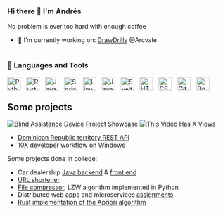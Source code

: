 ### Hi there 👋 I'm Andrés
<!-- <img src="https://github-readme-stats.vercel.app/api/top-langs/?username=andresestrella&exclude_repo=Midgarson,unity-classroom" /> -->
No problem is ever too hard with enough coffee

- 🔭 I’m currently working on: [DrawDrills](https://drawdrills.org/home) @Arcvale
<!-- - 📫 reach me at: andresmauricioestrella@gmail.com -->
#
### 🧰 Languages and Tools
<img align="left" alt="Python" width="30px" style="padding-right:10px;" src="https://cdn.jsdelivr.net/gh/devicons/devicon/icons/python/python-plain.svg" />
<img align="left" alt="Rust" width="30px" style="padding-right:10px;" src="https://cdn.jsdelivr.net/gh/devicons/devicon/icons/rust/rust-plain.svg" />
<img align="left" alt="Java" width="30px" style="padding-right:10px;" src="https://cdn.jsdelivr.net/gh/devicons/devicon/icons/java/java-original.svg"/>
<img align="left" alt="Spring" width="30px" style="padding-right:10px;" src="https://cdn.jsdelivr.net/gh/devicons/devicon/icons/spring/spring-original.svg" />
<img align="left" alt="Linux" width="30px" style="padding-right:10px;" src="https://cdn.jsdelivr.net/gh/devicons/devicon/icons/linux/linux-original.svg" />
<img align="left" alt="JavaScript" width="30px" style="padding-right:10px;" src="https://cdn.jsdelivr.net/gh/devicons/devicon/icons/javascript/javascript-plain.svg" />
<img align="left" alt="Svelte" width="30px" style="padding-right:10px;" src="https://cdn.jsdelivr.net/gh/devicons/devicon/icons/svelte/svelte-original.svg" />
<img align="left" alt="HTML" width="30px" style="padding-right:10px;" src="https://cdn.jsdelivr.net/gh/devicons/devicon/icons/html5/html5-plain.svg" />
<img align="left" alt="CSS" width="30px" style="padding-right:10px;" src="https://cdn.jsdelivr.net/gh/devicons/devicon/icons/css3/css3-plain.svg" />
<img align="left" alt="Git" width="30px" style="padding-right:10px;" src="https://cdn.jsdelivr.net/gh/devicons/devicon/icons/git/git-original.svg" />
<img align="left" alt="Docker" width="30px" style="padding-right:10px;" src="https://cdn.jsdelivr.net/gh/devicons/devicon/icons/docker/docker-original-wordmark.svg" />

<br/>

#
## Some projects
<!-- BEGIN YOUTUBE-CARDS -->
[![Blind Assistance Device Project Showcase](https://ytcards.demolab.com/?id=A6SqTY28ODY&lang=en&timestamp=1671036574&background_color=%230d1117&title_color=%23ffffff&stats_color=%23dedede&width=250&duration=114&title=Blind+Assistance+Device+Project+Showcase "Blind Assistance Device Project Showcase")](https://www.youtube.com/watch?v=A6SqTY28ODY)
[![This Video Has X Views](https://ytcards.demolab.com/?id=TN-cHGmZzcA&lang=en&timestamp=1638811749&background_color=%230d1117&title_color=%23ffffff&stats_color=%23dedede&width=250&duration=9 "This Video Has X Views")](https://www.youtube.com/watch?v=TN-cHGmZzcA)
<!-- END YOUTUBE-CARDS -->
* [Dominican Republic territory REST API](https://github.com/andresestrella/api-territorio-rd)
* [10X developer workflow on Windows](https://github.com/andresestrella/.dotfiles)

Some projects done in college: <br>
* Car dealership [Java backend](https://github.com/PR0C3S/INGENIERIA_SOFTWARE) & [front end](https://github.com/PR0C3S/Dealer_x_FRONT)
* [URL shortener](https://github.com/NDavidDuranM/proyectofinal)
* [File compressor](https://github.com/Po1arM/LZW-algorithm), LZW algorithm implemented in Python
* Distributed web apps and microservices [assignments](https://github.com/Po1arM/Web-Avanzada)
* [Rust implementation of the Apriori algorithm](https://github.com/andresestrella/apriori-rs) 

